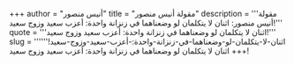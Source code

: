 +++
author = "أنيس منصور"
title = "مقولة أنيس منصور"
description = '''مقولة أنيس منصور: اثنان لا يتكلمان لو وضعناهما في زنزانة واحدة: أعزب سعيد وزوج سعيد!'''
quote = '''اثنان لا يتكلمان لو وضعناهما في زنزانة واحدة: أعزب سعيد وزوج سعيد!'''
slug = '''اثنان-لا-يتكلمان-لو-وضعناهما-في-زنزانة-واحدة:-أعزب-سعيد-وزوج-سعيد!'''
+++
اثنان لا يتكلمان لو وضعناهما في زنزانة واحدة: أعزب سعيد وزوج سعيد!

